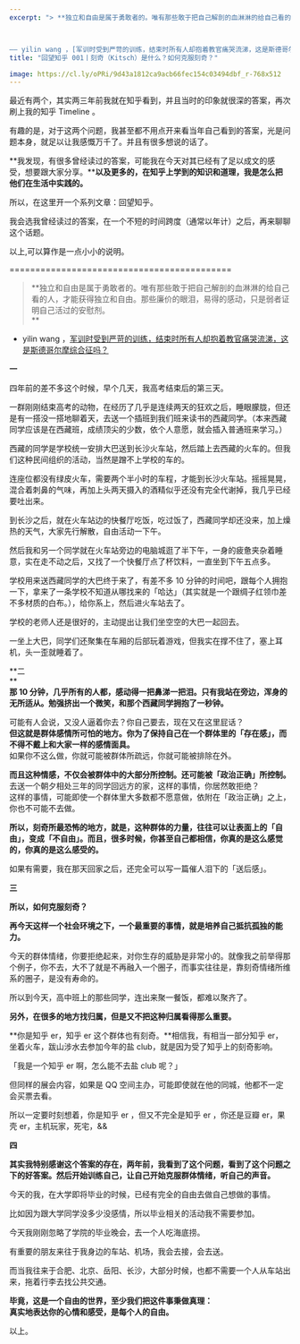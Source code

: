 ```yaml
---
excerpt: "> **独立和自由是属于勇敢者的。唯有那些敢于把自己解剖的血淋淋的给自己看的人，才能获得独立和自由。那些廉价的眼泪，易得的感动，只是弱者证明自己活过的安慰剂。**



—— yilin wang ，[军训时受到严苛的训练，结束时所有人却抱着教官痛哭流涕，这是斯德哥尔摩综合征吗？](https://www.zhihu.com/question/19981962/answer/26116298)"
title: "回望知乎 001丨刻奇（Kitsch）是什么？如何克服刻奇？"

image: https://cl.ly/oPRi/9d43a1812ca9acb66fec154c03494dbf_r-768x512
---
```



最近有两个，其实两三年前我就在知乎看到，并且当时的印象就很深的答案，再次刷上我的知乎 Timeline 。

有趣的是，对于这两个问题，我甚至都不用点开来看当年自己看到的答案，光是问题本身，就足以让我感慨万千了。并且有很多想说的话了。

**我发现，有很多曾经读过的答案，可能我在今天对其已经有了足以成文的感受，想要跟大家分享。****以及更多的，在知乎上学到的知识和道理，我是怎么把他们在生活中实践的。**

所以，在这里开一个系列文章：回望知乎。

我会选我曾经读过的答案，在一个不短的时间跨度（通常以年计）之后，再来聊聊这个话题。

以上,可以算作是一点小小的说明。

===========================================

> **独立和自由是属于勇敢者的。唯有那些敢于把自己解剖的血淋淋的给自己看的人，才能获得独立和自由。那些廉价的眼泪，易得的感动，只是弱者证明自己活过的安慰剂。  
**

- yilin wang ，[军训时受到严苛的训练，结束时所有人却抱着教官痛哭流涕，这是斯德哥尔摩综合征吗？](https://www.zhihu.com/question/19981962/answer/26116298)

**一**

四年前的差不多这个时候，早个几天，我高考结束后的第三天。

一群刚刚结束高考的动物，在经历了几乎是连续两天的狂欢之后，睡眼朦胧，但还是有一搭没一搭地聊着天，去送一个插班到我们班来读书的西藏同学。（本来西藏同学应该是在西藏班，成绩顶尖的少数，依个人意愿，就会插入普通班来学习。）

西藏的同学是学校统一安排大巴送到长沙火车站，然后踏上去西藏的火车的。但我们这种民间组织的活动，当然是蹭不上学校的车的。

连座位都没有绿皮火车，需要两个半小时的车程，才能到长沙火车站。摇摇晃晃，混合着刺鼻的气味，再加上头两天摄入的酒精似乎还没有完全代谢掉，我几乎已经要吐出来。

到长沙之后，就在火车站边的快餐厅吃饭，吃过饭了，西藏同学却还没来，加上燥热的天气，大家先行解散，自由活动一下午。

然后我和另一个同学就在火车站旁边的电脑城逛了半下午，一身的疲惫夹杂着睡意，实在走不动之后，又找了一个快餐厅点了杯饮料，一直坐到下午五点多。

学校用来送西藏同学的大巴终于来了，有差不多 10 分钟的时间吧，跟每个人拥抱一下，拿来了一条学校不知道从哪找来的「哈达」（其实就是一个跟绸子红领巾差不多材质的白布。），给你系上，然后进火车站去了。

学校的老师人还是很好的，主动提出让我们坐空空的大巴一起回去。

一坐上大巴，同学们还聚集在车厢的后部玩着游戏，但我实在撑不住了，塞上耳机，头一歪就睡着了。

**二  
**  
**那 10 分钟，几乎所有的人都，感动得一把鼻涕一把泪。只有我站在旁边，浑身的无所适从。勉强挤出一个微笑，和那个西藏同学拥抱了一秒钟。**

可能有人会说，又没人逼着你去？你自己要去，现在又在这里屁话？  
**但这就是群体感情所可怕的地方。你为了保持自己在一个群体里的「存在感」，而不得不戴上和大家一样的感情面具。**  
如果你不这么做，你就可能被群体所疏远，你就可能被排除在外。

**而且这种情感，不仅会被群体中的大部分所控制。还可能被「政治正确」所控制。**  
去送一个朝夕相处三年的同学回远方的家，这样的事情，你居然敢拒绝？  
这样的事情，可能即使一个群体里大多数都不愿意做，依附在「政治正确」之上，你也不可能不去做。

**所以，刻奇所最恐怖的地方，就是，这种群体的力量，往往可以让表面上的「自由」，变成「不自由」。而且，很多时候，你甚至自己都相信，你真的是这么感觉的，你真的是这么感受的。**

如果有需要，我在那天回家之后，还完全可以写一篇催人泪下的「送后感」。

**三**

**所以，如何克服刻奇？**

**再今天这样一个社会环境之下，一个最重要的事情，就是培养自己抵抗孤独的能力。**

今天的群体情绪，你要拒绝起来，对你生存的威胁是非常小的。就像我之前举得那个例子，你不去，大不了就是不再融入一个圈子，而事实往往是，靠刻奇情绪所维系的圈子，是没有寿命的。

所以到今天，高中班上的那些同学，连出来聚一餐饭，都难以聚齐了。

**另外，在很多的地方找归属，但是又不把这种归属看得那么重要。**

**你是知乎 er，知乎 er 这个群体也有刻奇。**相信我，有相当一部分知乎 er，坐着火车，跋山涉水去参加今年的盐 club，就是因为受了知乎上的刻奇影响。

「我是一个知乎 er 啊，怎么能不去盐 club 呢？」

但同样的展会内容，如果是 QQ 空间主办，可能即使就在他的同城，他都不一定会买票去看。

所以一定要时刻想着，你是知乎 er ，但又不完全是知乎 er ，你还是豆瓣 er，果壳 er，主机玩家，死宅，&&

**四**

**其实我特别感谢这个答案的存在，两年前，我看到了这个问题，看到了这个问题之下的好答案。然后开始训练自己，让自己开始克服群体情绪，听自己的声音。**

今天的我，在大学即将毕业的时候，已经有完全的自由去做自己想做的事情。

比如因为跟大学同学没多少没感情，所以毕业相关的活动我不需要参加。

今天我刚刚忽略了学院的毕业晚会，去一个人吃海底捞。

有重要的朋友来往于我身边的车站、机场，我会去接，会去送。

而当我往来于合肥、北京、岳阳、长沙，大部分时候，也都不需要一个人从车站出来，拖着行李去找公共交通。

**毕竟，这是一个自由的世界，至少我们把这件事秉做真理：**  
**真实地表达你的心情和感受，是每个人的自由。**

以上。
